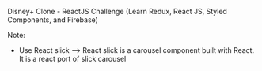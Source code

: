 Disney+ Clone - ReactJS Challenge (Learn Redux, React JS, Styled Components, and Firebase)

Note:
- Use React slick 
--> React slick is a carousel component built with React. It is a react port of  slick carousel